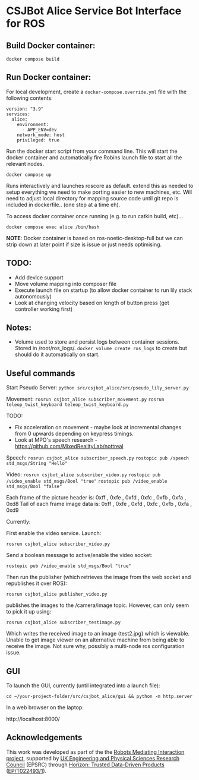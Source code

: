 # CSJBot Alice Service Bot Interface for ROS

## Build Docker container:

`docker compose build`

## Run Docker container:

For local development, create a `docker-compose.override.yml` file with the following contents:

```
version: "3.9"
services:
  alice:
    environment:
      - APP_ENV=dev
    network_mode: host
    privileged: true
```

Run the docker start script from your command line. This will start the docker container and automatically fire Robins launch file to start all the relevant nodes.

`docker compose up`

Runs interactively and launches roscore as default. extend this as needed to setup everything we need to make porting easier to new machines, etc. Will need to adjust local directory for mapping source code until git repo is included in dockerfile.. (one step at a time eh).

To access docker container once running (e.g. to run catkin build, etc)...

`docker compose exec alice /bin/bash`

**NOTE**: Docker container is based on ros-noetic-desktop-full but we can strip down at later point if size is issue or just needs optimising.

## TODO:
- Add device support
- Move volume mapping into composer file
- Execute launch file on startup (to allow docker container to run lily stack autonomously)
- Look at changing velocity based on length of button press (get controller working first)

## Notes:
- Volume used to store and persist logs between container sessions. Stored in /root/ros_logs/. `docker volume create ros_logs` to create but should do it automatically on start.

## Useful commands

Start Pseudo Server:
`python src/csjbot_alice/src/pseudo_lily_server.py`

Movement:
`rosrun csjbot_alice subscriber_movement.py`
`rosrun teleop_twist_keyboard teleop_twist_keyboard.py`

TODO:
- Fix acceleration on movement - maybe look at incremental changes from 0 upwards depending on keypress timings.
- Look at MPO's speech research - https://github.com/MixedRealityLab/nottreal

Speech:
`rosrun csjbot_alice subscriber_speech.py`
`rostopic pub /speech std_msgs/String "Hello"`

Video:
`rosrun csjbot_alice subscriber_video.py`
`rostopic pub /video_enable std_msgs/Bool "true"`
`rostopic pub /video_enable std_msgs/Bool "false"`
<!-- https://stackoverflow.com/questions/59587166/send-webcam-stream-from-server-in-python-using-sockets -->
<!-- https://www.youtube.com/watch?v=7-O7yeO3hNQ -->

Each frame of the picture header is: 0xff , 0xfe , 0xfd , 0xfc , 0xfb , 0xfa , 0xd8
Tail of each frame image data is: 0xff , 0xfe , 0xfd , 0xfc , 0xfb , 0xfa , 0xd9


Currently:

First enable the video service. Launch:

`rosrun csjbot_alice subscriber_video.py`

Send a boolean message to active/enable the video socket:

`rostopic pub /video_enable std_msgs/Bool "true"`

Then run the publisher (which retrieves the image from the web socket and republishes it over ROS):

`rosrun csjbot_alice publisher_video.py`

publishes the images to the /camera/image topic. However, can only seem to pick it up using:

`rosrun csjbot_alice subscriber_testimage.py`

Which writes the received image to an image (test2.jpg) which is viewable. Unable to get image viewer on an alternative machine from being able to receive the image. Not sure why, possibly a multi-node ros configuration issue.


## GUI

To launch the GUI, currently (until integrated into a launch file):

`cd ~/your-project-folder/src/csjbot_alice/gui && python -m http.server`

In a web browser on the laptop:

http://localhost:8000/

## Acknowledgements
This work was developed as part of the the [Robots Mediating Interaction project][1],
 supported by [UK Engineering and Physical Sciences Research Council][2]
(EPSRC) through [Horizon: Trusted Data-Driven Products][3] ([EP/T022493/1][4]).

[1]: https://www.horizon.ac.uk/project/robots-mediating-interaction/
[2]: https://www.ukri.org/councils/epsrc/
[3]: https://www.horizon.ac.uk/
[4]: https://gtr.ukri.org/projects?ref=EP%2FT022493%2F1

